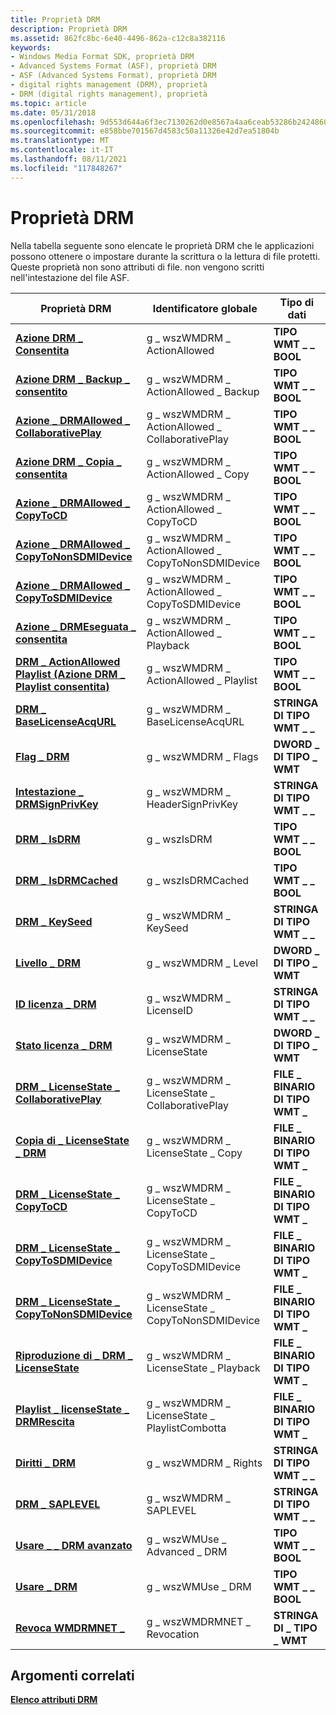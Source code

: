 ```yaml
---
title: Proprietà DRM
description: Proprietà DRM
ms.assetid: 862fc8bc-6e40-4496-862a-c12c8a382116
keywords:
- Windows Media Format SDK, proprietà DRM
- Advanced Systems Format (ASF), proprietà DRM
- ASF (Advanced Systems Format), proprietà DRM
- digital rights management (DRM), proprietà
- DRM (digital rights management), proprietà
ms.topic: article
ms.date: 05/31/2018
ms.openlocfilehash: 9d553d644a6f3ec7130262d0e8567a4aa6ceab53286b24248607b1928991f51d
ms.sourcegitcommit: e858bbe701567d4583c50a11326e42d7ea51804b
ms.translationtype: MT
ms.contentlocale: it-IT
ms.lasthandoff: 08/11/2021
ms.locfileid: "117848267"
---
```

# <a name="drm-properties"></a>Proprietà DRM

Nella tabella seguente sono elencate le proprietà DRM che le applicazioni possono ottenere o impostare durante la scrittura o la lettura di file protetti. Queste proprietà non sono attributi di file. non vengono scritti nell'intestazione del file ASF.



| Proprietà DRM                                                                             | Identificatore globale                               | Tipo di dati             |
|------------------------------------------------------------------------------------------|-------------------------------------------------|-----------------------|
| [**Azione DRM \_ Consentita**](drm-actionallowed.md)                                          | g \_ wszWMDRM \_ ActionAllowed                      | **TIPO WMT \_ \_ BOOL**   |
| [**Azione DRM \_ Backup \_ consentito**](drm-actionallowed-backup.md)                           | g \_ wszWMDRM \_ ActionAllowed \_ Backup              | **TIPO WMT \_ \_ BOOL**   |
| [**Azione \_ DRMAllowed \_ CollaborativePlay**](drm-actionallowed-collaborativeplay.md)     | g \_ wszWMDRM \_ ActionAllowed \_ CollaborativePlay   | **TIPO WMT \_ \_ BOOL**   |
| [**Azione DRM \_ Copia \_ consentita**](drm-actionallowed-copy.md)                               | g \_ wszWMDRM \_ ActionAllowed \_ Copy                | **TIPO WMT \_ \_ BOOL**   |
| [**Azione \_ DRMAllowed \_ CopyToCD**](drm-actionallowed-copytocd.md)                       | g \_ wszWMDRM \_ ActionAllowed \_ CopyToCD            | **TIPO WMT \_ \_ BOOL**   |
| [**Azione \_ DRMAllowed \_ CopyToNonSDMIDevice**](drm-actionallowed-copytononsdmidevice.md) | g \_ wszWMDRM \_ ActionAllowed \_ CopyToNonSDMIDevice | **TIPO WMT \_ \_ BOOL**   |
| [**Azione \_ DRMAllowed \_ CopyToSDMIDevice**](drm-actionallowed-copytosdmidevice.md)       | g \_ wszWMDRM \_ ActionAllowed \_ CopyToSDMIDevice    | **TIPO WMT \_ \_ BOOL**   |
| [**Azione \_ DRMEseguata \_ consentita**](drm-actionallowed-playback.md)                       | g \_ wszWMDRM \_ ActionAllowed \_ Playback            | **TIPO WMT \_ \_ BOOL**   |
| [**DRM \_ ActionAllowed Playlist (Azione DRM \_ Playlist consentita)**](drm-actionallowed-playlistburn.md)               | g \_ wszWMDRM \_ ActionAllowed \_ Playlist        | **TIPO WMT \_ \_ BOOL**   |
| [**DRM \_ BaseLicenseAcqURL**](drm-baselicenseacqurl.md)                                  | g \_ wszWMDRM \_ BaseLicenseAcqURL                  | **STRINGA DI TIPO WMT \_ \_** |
| [**Flag \_ DRM**](drm-flags.md)                                                          | g \_ wszWMDRM \_ Flags                              | **DWORD \_ DI TIPO \_ WMT**  |
| [**Intestazione \_ DRMSignPrivKey**](drm-headersignprivkey.md)                                  | g \_ wszWMDRM \_ HeaderSignPrivKey                  | **STRINGA DI TIPO WMT \_ \_** |
| [**DRM \_ IsDRM**](drm-isdrm.md)                                                          | g \_ wszIsDRM                                     | **TIPO WMT \_ \_ BOOL**   |
| [**DRM \_ IsDRMCached**](drm-isdrmcached.md)                                              | g \_ wszIsDRMCached                               | **TIPO WMT \_ \_ BOOL**   |
| [**DRM \_ KeySeed**](drm-keyseed.md)                                                      | g \_ wszWMDRM \_ KeySeed                            | **STRINGA DI TIPO WMT \_ \_** |
| [**Livello \_ DRM**](drm-level.md)                                                          | g \_ wszWMDRM \_ Level                              | **DWORD \_ DI TIPO \_ WMT**  |
| [**ID licenza \_ DRM**](drm-licenseid.md)                                                  | g \_ wszWMDRM \_ LicenseID                          | **STRINGA DI TIPO WMT \_ \_** |
| [**Stato licenza \_ DRM**](drm-licensestate.md)                                            | g \_ wszWMDRM \_ LicenseState                       | **DWORD \_ DI TIPO \_ WMT**  |
| [**DRM \_ LicenseState \_ CollaborativePlay**](drm-licensestate-collaborativeplay.md)       | g \_ wszWMDRM \_ LicenseState \_ CollaborativePlay    | **FILE \_ BINARIO DI TIPO WMT \_** |
| [**Copia di \_ LicenseState \_ DRM**](drm-licensestate-copy.md)                                 | g \_ wszWMDRM \_ LicenseState \_ Copy                 | **FILE \_ BINARIO DI TIPO WMT \_** |
| [**DRM \_ LicenseState \_ CopyToCD**](drm-licensestate-copytocd.md)                         | g \_ wszWMDRM \_ LicenseState \_ CopyToCD             | **FILE \_ BINARIO DI TIPO WMT \_** |
| [**DRM \_ LicenseState \_ CopyToSDMIDevice**](drm-licensestate-copytosdmidevice.md)         | g \_ wszWMDRM \_ LicenseState \_ CopyToSDMIDevice     | **FILE \_ BINARIO DI TIPO WMT \_** |
| [**DRM \_ LicenseState \_ CopyToNonSDMIDevice**](drm-licensestate-copytononsdmidevice.md)   | g \_ wszWMDRM \_ LicenseState \_ CopyToNonSDMIDevice  | **FILE \_ BINARIO DI TIPO WMT \_** |
| [**Riproduzione di \_ DRM \_ LicenseState**](drm-licensestate-playback.md)                         | g \_ wszWMDRM \_ LicenseState \_ Playback             | **FILE \_ BINARIO DI TIPO WMT \_** |
| [**Playlist \_ licenseState \_ DRMRescita**](drm-licensestate-playlistburn.md)                 | g \_ wszWMDRM \_ LicenseState \_ PlaylistCombotta         | **FILE \_ BINARIO DI TIPO WMT \_** |
| [**Diritti \_ DRM**](drm-rights.md)                                                        | g \_ wszWMDRM \_ Rights                             | **STRINGA DI TIPO WMT \_ \_** |
| [**DRM \_ SAPLEVEL**](drm-saplevel--deprecated.md)                                        | g \_ wszWMDRM \_ SAPLEVEL                           | **STRINGA DI TIPO WMT \_ \_** |
| [**Usare \_ \_ DRM avanzato**](use-advanced-drm.md)                                           | g \_ wszWMUse \_ Advanced \_ DRM                      | **TIPO WMT \_ \_ BOOL**   |
| [**Usare \_ DRM**](use-drm.md)                                                              | g \_ wszWMUse \_ DRM                                | **TIPO WMT \_ \_ BOOL**   |
| [**Revoca WMDRMNET \_**](wmdrmnet-revocation.md)                                      | g \_ wszWMDRMNET \_ Revocation                      | **STRINGA DI \_ TIPO \_ WMT** |



 

## <a name="related-topics"></a>Argomenti correlati

<dl> <dt>

[**Elenco attributi DRM**](drm-attribute-list.md)
</dt> </dl>

 

 




